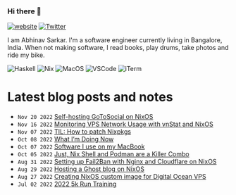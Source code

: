 ### Hi there 👋

[![website](https://img.shields.io/badge/abhinavsarkar.net-blueviolet?style=for-the-badge)](https://abhinavsarkar.net)
[![Twitter](https://img.shields.io/badge/@abhin4v-1DA1F2?style=for-the-badge&logo=twitter&logoColor=white)](https://twitter.com/abhin4v)

I am Abhinav Sarkar. I'm a software engineer currently living in Bangalore, India. When not making software, I read books, play drums, take photos and ride my bike.

![Haskell](https://img.shields.io/badge/Haskell-5D4F85?style=for-the-badge&logo=haskell&logoColor=white)
![Nix](https://img.shields.io/badge/NixOS-5277C3?style=for-the-badge&logo=nixos&logoColor=white)
![MacOS](https://img.shields.io/badge/mac%20os-000000?style=for-the-badge&logo=apple&logoColor=white)
![VSCode](https://img.shields.io/badge/VSCode-0078D4?style=for-the-badge&logo=visual%20studio%20code&logoColor=white)
![iTerm](https://img.shields.io/badge/iTerm2-000000?style=for-the-badge&logo=iterm2&logoColor=white)

# Latest blog posts and notes
<!-- BLOG-POST-LIST:START -->
 - <code>Nov 20 2022</code> [Self-hosting GoToSocial on NixOS](https://notes.abhinavsarkar.net/2022/gotosocial-on-nixos) 
 - <code>Nov 16 2022</code> [Monitoring VPS Network Usage with vnStat and NixOS](https://notes.abhinavsarkar.net/2022/vnstat-dashboard) 
 - <code>Nov 07 2022</code> [TIL: How to patch Nixpkgs](https://notes.abhinavsarkar.net/2022/patching-nixpkgs) 
 - <code>Oct 08 2022</code> [What I’m Doing Now](https://abhinavsarkar.net/now/) 
 - <code>Oct 07 2022</code> [Software I use on my MacBook](https://notes.abhinavsarkar.net/2022/software-i-use) 
 - <code>Oct 05 2022</code> [Just, Nix Shell and Podman are a Killer Combo](https://notes.abhinavsarkar.net/2022/just-nix-podman-combo) 
 - <code>Aug 31 2022</code> [Setting up Fail2Ban with Nginx and Cloudflare on NixOS](https://notes.abhinavsarkar.net/2022/fail2ban-nginx-cloudflare-nixos) 
 - <code>Aug 29 2022</code> [Hosting a Ghost blog on NixOS](https://notes.abhinavsarkar.net/2022/ghost-on-nixos) 
 - <code>Aug 27 2022</code> [Creating NixOS custom image for Digital Ocean VPS](https://notes.abhinavsarkar.net/2022/DO-nixos-image) 
 - <code>Jul 02 2022</code> [2022 5k Run Training](https://notes.abhinavsarkar.net/2022/5k-training) <!-- BLOG-POST-LIST:END -->
